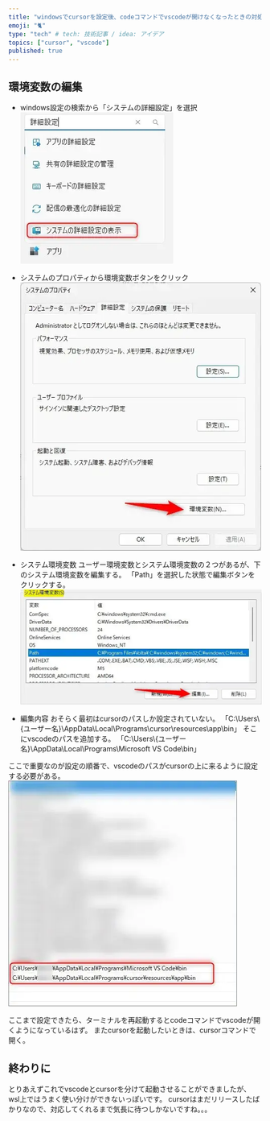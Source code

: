 ```yaml
---
title: "windowsでcursorを設定後、codeコマンドでvscodeが開けなくなったときの対処法"
emoji: "🐈"
type: "tech" # tech: 技術記事 / idea: アイデア
topics: ["cursor", "vscode"]
published: true
---
```

## 環境変数の編集
* windows設定の検索から「システムの詳細設定」を選択
![windowsの設定画面](/images/articles//20240129-cursor-env-vars/img1.webp)

* システムのプロパティから環境変数ボタンをクリック
![システムのプロパティ画面](/images/articles//20240129-cursor-env-vars/img2.webp)

* システム環境変数
ユーザー環境変数とシステム環境変数の２つがあるが、下のシステム環境変数を編集する。
「Path」を選択した状態で編集ボタンをクリックする。
![システム環境変数画面](/images/articles//20240129-cursor-env-vars/img3.webp)

* 編集内容
おそらく最初はcursorのパスしか設定されていない。
「C:\Users\\{ユーザー名}\AppData\Local\Programs\cursor\resources\app\bin」
そこにvscodeのパスを追加する。
「C:\Users\\{ユーザー名}\AppData\Local\Programs\Microsoft VS Code\bin」

ここで重要なのが設定の順番で、vscodeのパスがcursorの上に来るように設定する必要がある。
![変数設定項目](/images/articles//20240129-cursor-env-vars/img4.webp)


ここまで設定できたら、ターミナルを再起動するとcodeコマンドでvscodeが開くようになっているはず。
またcursorを起動したいときは、cursorコマンドで開く。


## 終わりに
とりあえずこれでvscodeとcursorを分けて起動させることができましたが、wsl上ではうまく使い分けができないっぽいです。
cursorはまだリリースしたばかりなので、対応してくれるまで気長に待つしかないですね。。。